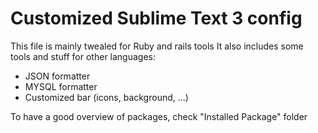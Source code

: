 # Customized Sublime Text 3 config

This file is mainly twealed for Ruby and rails tools
It also includes some tools and stuff for other languages:

* JSON formatter
* MYSQL formatter
* Customized bar (icons, background, ...)

To have a good overview of packages, check "Installed Package" folder
